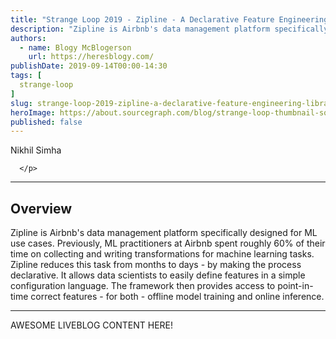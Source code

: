 ```yaml
---
title: "Strange Loop 2019 - Zipline - A Declarative Feature Engineering Library"
description: "Zipline is Airbnb's data management platform specifically designed for ML use cases. Previously, ML practitioners at Airbnb spent roughly 60% of their time on collecting and writing transformations for machine learning tasks. Zipline reduces this task from months to days - by making the process declarative. It allows data scientists to easily define features in a simple configuration language. The framework then provides access to point-in-time correct features - for both - offline model training and online inference."
authors:
  - name: Blogy McBlogerson
    url: https://heresblogy.com/
publishDate: 2019-09-14T00:00-14:30
tags: [
  strange-loop
]
slug: strange-loop-2019-zipline-a-declarative-feature-engineering-library
heroImage: https://about.sourcegraph.com/blog/strange-loop-thumbnail-square-v2.jpg
published: false
---
```


<div class="container p-0 liveblog-presenters">
  <div class="row m-0">
      <p class=" mr-12 m-0">
        <span class="liveblog-presenters__name">Nikhil Simha</span>

      </p>
  </div>
</div>

---

## Overview

Zipline is Airbnb's data management platform specifically designed for ML use cases. Previously, ML practitioners at Airbnb spent roughly 60% of their time on collecting and writing transformations for machine learning tasks. Zipline reduces this task from months to days - by making the process declarative. It allows data scientists to easily define features in a simple configuration language. The framework then provides access to point-in-time correct features - for both - offline model training and online inference.

---

AWESOME LIVEBLOG CONTENT HERE!

<!-- Note on images
  Images (e.g. my_image.jpg) should be put in the `website/static/blog/strange-loop-2019` directory, with the path to the image in your post being `/blog/strange-loop-2019/my_image.jpg`. If you'd rather host the images somewhere else for ease of use, that's fine too.

  Please also try to keep your images to a reasonable size by:
    - Using JPEG compression, unless image is mostly solid color
    - JPEG compression set between 60%-80%
    - Resizing the image to be no wider then 750px
    - If PNG, use a tool like ImageOptim (https://imageoptim.com/mac) to optimize the file size

  I suggest re-sizing and compressing all the images in one batch as a last step.
-->
